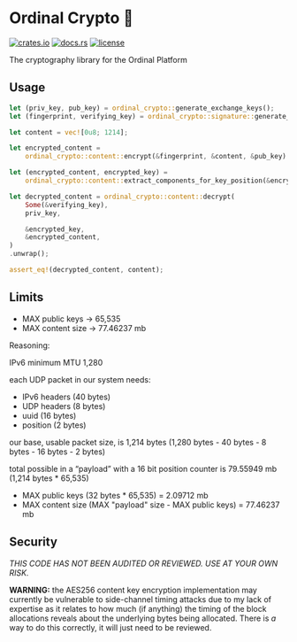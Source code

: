# Ordinal Crypto 🔐

[![crates.io](https://img.shields.io/crates/v/ordinal_crypto.svg)](https://crates.io/crates/ordinal_crypto)
[![docs.rs](https://docs.rs/ordinal_crypto/badge.svg)](https://docs.rs/crate/ordinal_crypto/)
[![license](https://img.shields.io/github/license/ordinarylabs/ordinal-crypto.svg)](https://github.com/ordinarylabs/ordinal-crypto/blob/main/LICENSE)

The cryptography library for the Ordinal Platform

## Usage

```rust
let (priv_key, pub_key) = ordinal_crypto::generate_exchange_keys();
let (fingerprint, verifying_key) = ordinal_crypto::signature::generate_fingerprint();

let content = vec![0u8; 1214];

let encrypted_content =
    ordinal_crypto::content::encrypt(&fingerprint, &content, &pub_key).unwrap();

let (encrypted_content, encrypted_key) =
    ordinal_crypto::content::extract_components_for_key_position(&encrypted_content, 0).unwrap();

let decrypted_content = ordinal_crypto::content::decrypt(
    Some(&verifying_key),
    priv_key,

    &encrypted_key,
    &encrypted_content,
)
.unwrap();

assert_eq!(decrypted_content, content);
```

## Limits

- MAX public keys -> 65,535
- MAX content size -> 77.46237 mb

Reasoning:

IPv6 minimum MTU 1,280

each UDP packet in our system needs:
- IPv6 headers (40 bytes)
- UDP headers (8 bytes)
- uuid (16 bytes)
- position (2 bytes)

our base, usable packet size, is 1,214 bytes (1,280 bytes - 40 bytes - 8 bytes - 16 bytes - 2 bytes)

total possible in a “payload” with a 16 bit position counter is 79.55949 mb (1,214 bytes * 65,535)

- MAX public keys (32 bytes * 65,535) = 2.09712 mb
- MAX content size (MAX "payload" size - MAX public keys) = 77.46237 mb

## Security

*THIS CODE HAS NOT BEEN AUDITED OR REVIEWED. USE AT YOUR OWN RISK.*

**WARNING:** the AES256 content key encryption implementation may currently be vulnerable to side-channel
timing attacks due to my lack of expertise as it relates to how much (if anything) the timing of the block
allocations reveals about the underlying bytes being allocated. There is *a* way to do this
correctly, it will just need to be reviewed.
